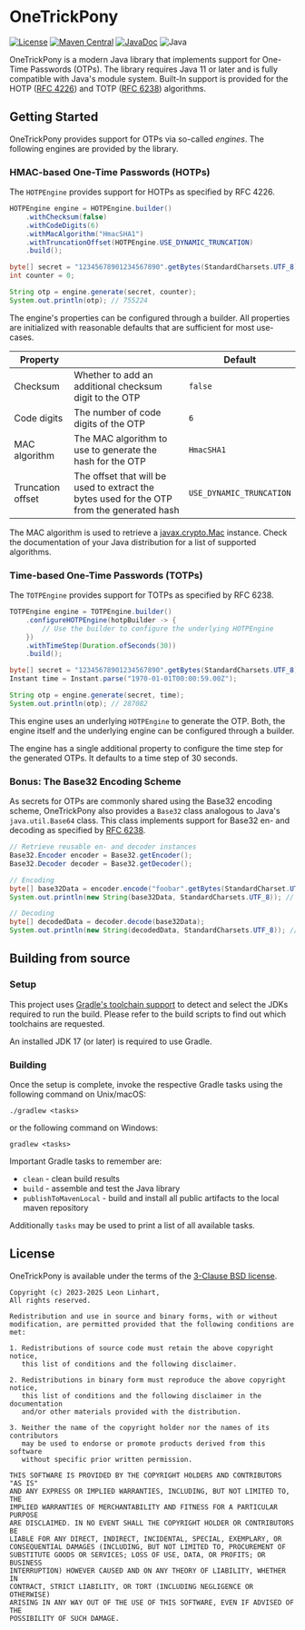 # OneTrickPony 

[![License](https://img.shields.io/badge/license-BSD-blue.svg?style=for-the-badge&label=License)](https://github.com/Osmerion/OneTrickPony/blob/master/LICENSE)
[![Maven Central](https://img.shields.io/maven-central/v/com.osmerion.onetrickpony/onetrickpony.svg?style=for-the-badge&label=Maven%20Central)](https://maven-badges.herokuapp.com/maven-central/com.osmerion.onetrickpony/onetrickpony)
[![JavaDoc](https://img.shields.io/maven-central/v/com.osmerion.onetrickpony/onetrickpony.svg?style=for-the-badge&label=JavaDoc&color=blue)](https://javadoc.io/doc/com.osmerion.onetrickpony/onetrickpony)
![Java](https://img.shields.io/badge/Java-11-green.svg?style=for-the-badge&color=b07219&logo=java)

OneTrickPony is a modern Java library that implements support for One-Time
Passwords (OTPs). The library requires Java 11 or later and is fully compatible
with Java's module system. Built-In support is provided for the HOTP ([RFC&nbsp;4226](https://www.rfc-editor.org/rfc/rfc4226))
and TOTP ([RFC&nbsp;6238](https://www.rfc-editor.org/rfc/rfc6238)) algorithms.


## Getting Started

OneTrickPony provides support for OTPs via so-called _engines_.
The following engines are provided by the library.

### HMAC-based One-Time Passwords (HOTPs)

The `HOTPEngine` provides support for HOTPs as specified by RFC&nbsp;4226.

```java
HOTPEngine engine = HOTPEngine.builder()
    .withChecksum(false)
    .withCodeDigits(6)
    .withMacAlgorithm("HmacSHA1")
    .withTruncationOffset(HOTPEngine.USE_DYNAMIC_TRUNCATION)
    .build();

byte[] secret = "12345678901234567890".getBytes(StandardCharsets.UTF_8);
int counter = 0;

String otp = engine.generate(secret, counter);
System.out.println(otp); // 755224
```

The engine's properties can be configured through a builder. All properties are
initialized with reasonable defaults that are sufficient for most use-cases.

| Property          |                                                                                            | Default                  |
|-------------------|--------------------------------------------------------------------------------------------|--------------------------|
| Checksum          | Whether to add an additional checksum digit to the OTP                                     | `false`                  |
| Code digits       | The number of code digits of the OTP                                                       | `6`                      |
| MAC algorithm     | The MAC algorithm to use to generate the hash for the OTP                                  | `HmacSHA1`               |
| Truncation offset | The offset that will be used to extract the bytes used for the OTP from the generated hash | `USE_DYNAMIC_TRUNCATION` |

The MAC algorithm is used to retrieve a [javax.crypto.Mac](https://docs.oracle.com/en/java/javase/11/docs/api/java.base/javax/crypto/Mac.html)
instance. Check the documentation of your Java distribution for a list of
supported algorithms.


### Time-based One-Time Passwords (TOTPs)

The `TOTPEngine` provides support for TOTPs as specified by RFC&nbsp;6238.

```java
TOTPEngine engine = TOTPEngine.builder()
    .configureHOTPEngine(hotpBuilder -> {
        // Use the builder to configure the underlying HOTPEngine
    })
    .withTimeStep(Duration.ofSeconds(30))
    .build();

byte[] secret = "12345678901234567890".getBytes(StandardCharsets.UTF_8);
Instant time = Instant.parse("1970-01-01T00:00:59.00Z");

String otp = engine.generate(secret, time);
System.out.println(otp); // 287082
```

This engine uses an underlying `HOTPEngine` to generate the OTP. Both, the
engine itself and the underlying engine can be configured through a builder.

The engine has a single additional property to configure the time step for the
generated OTPs. It defaults to a time step of 30&nbsp;seconds.


### Bonus: The Base32 Encoding Scheme

As secrets for OTPs are commonly shared using the Base32 encoding scheme,
OneTrickPony also provides a `Base32` class analogous to Java's
`java.util.Base64` class. This class implements support for Base32 en- and
decoding as specified by [RFC&nbsp;6238](https://www.rfc-editor.org/rfc/rfc4648).

```java
// Retrieve reusable en- and decoder instances
Base32.Encoder encoder = Base32.getEncoder();
Base32.Decoder decoder = Base32.getDecoder();

// Encoding
byte[] base32Data = encoder.encode("foobar".getBytes(StandardCharset.UTF_8));
System.out.println(new String(base32Data, StandardCharsets.UTF_8)); // MZXW6YTBOI======

// Decoding
byte[] decodedData = decoder.decode(base32Data);
System.out.println(new String(decodedData, StandardCharsets.UTF_8)); // foobar
```


## Building from source

### Setup

This project uses [Gradle's toolchain support](https://docs.gradle.org/current/userguide/toolchains.html)
to detect and select the JDKs required to run the build. Please refer to the
build scripts to find out which toolchains are requested.

An installed JDK 17 (or later) is required to use Gradle.

### Building

Once the setup is complete, invoke the respective Gradle tasks using the
following command on Unix/macOS:

    ./gradlew <tasks>

or the following command on Windows:

    gradlew <tasks>

Important Gradle tasks to remember are:
- `clean`                   - clean build results
- `build`                   - assemble and test the Java library
- `publishToMavenLocal`     - build and install all public artifacts to the
                              local maven repository

Additionally `tasks` may be used to print a list of all available tasks.


## License

OneTrickPony is available under the terms of the [3-Clause BSD license](https://spdx.org/licenses/BSD-3-Clause.html).

```
Copyright (c) 2023-2025 Leon Linhart,
All rights reserved.

Redistribution and use in source and binary forms, with or without
modification, are permitted provided that the following conditions are met:

1. Redistributions of source code must retain the above copyright notice,
   this list of conditions and the following disclaimer.

2. Redistributions in binary form must reproduce the above copyright notice,
   this list of conditions and the following disclaimer in the documentation
   and/or other materials provided with the distribution.

3. Neither the name of the copyright holder nor the names of its contributors
   may be used to endorse or promote products derived from this software
   without specific prior written permission.

THIS SOFTWARE IS PROVIDED BY THE COPYRIGHT HOLDERS AND CONTRIBUTORS "AS IS"
AND ANY EXPRESS OR IMPLIED WARRANTIES, INCLUDING, BUT NOT LIMITED TO, THE
IMPLIED WARRANTIES OF MERCHANTABILITY AND FITNESS FOR A PARTICULAR PURPOSE
ARE DISCLAIMED. IN NO EVENT SHALL THE COPYRIGHT HOLDER OR CONTRIBUTORS BE
LIABLE FOR ANY DIRECT, INDIRECT, INCIDENTAL, SPECIAL, EXEMPLARY, OR
CONSEQUENTIAL DAMAGES (INCLUDING, BUT NOT LIMITED TO, PROCUREMENT OF
SUBSTITUTE GOODS OR SERVICES; LOSS OF USE, DATA, OR PROFITS; OR BUSINESS
INTERRUPTION) HOWEVER CAUSED AND ON ANY THEORY OF LIABILITY, WHETHER IN
CONTRACT, STRICT LIABILITY, OR TORT (INCLUDING NEGLIGENCE OR OTHERWISE)
ARISING IN ANY WAY OUT OF THE USE OF THIS SOFTWARE, EVEN IF ADVISED OF THE
POSSIBILITY OF SUCH DAMAGE.
```